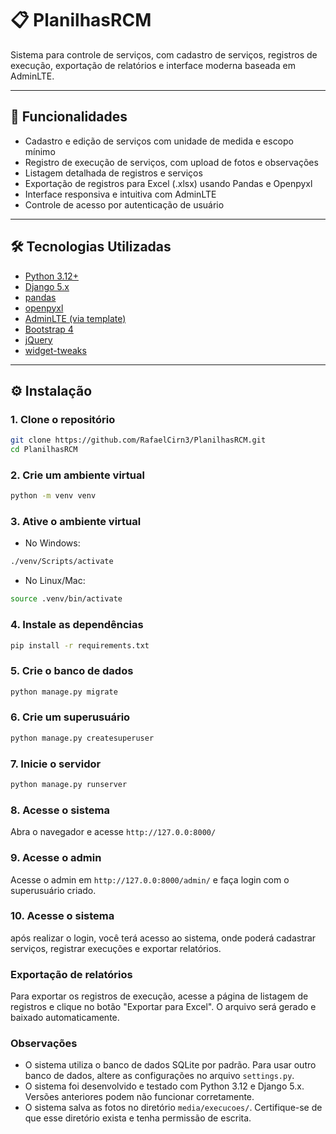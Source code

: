 # 📋 PlanilhasRCM

Sistema para controle de serviços, com cadastro de serviços, registros de execução, exportação de relatórios e interface moderna baseada em AdminLTE.

---

## 🚀 Funcionalidades

- Cadastro e edição de serviços com unidade de medida e escopo mínimo
- Registro de execução de serviços, com upload de fotos e observações
- Listagem detalhada de registros e serviços
- Exportação de registros para Excel (.xlsx) usando Pandas e Openpyxl
- Interface responsiva e intuitiva com AdminLTE
- Controle de acesso por autenticação de usuário

---

## 🛠️ Tecnologias Utilizadas

- [Python 3.12+](https://www.python.org/)
- [Django 5.x](https://www.djangoproject.com/)
- [pandas](https://pandas.pydata.org/)
- [openpyxl](https://pypi.org/project/openpyxl/)
- [AdminLTE (via template)](https://adminlte.io/)
- [Bootstrap 4](https://getbootstrap.com/)
- [jQuery](https://jquery.com/)
- [widget-tweaks](https://github.com/jazzband/django-widget-tweaks)

---

## ⚙️ Instalação

### 1. Clone o repositório

```bash
git clone https://github.com/RafaelCirn3/PlanilhasRCM.git
cd PlanilhasRCM
```
### 2. Crie um ambiente virtual

```bash
python -m venv venv
```
### 3. Ative o ambiente virtual
- No Windows:

```bash
./venv/Scripts/activate
```
- No Linux/Mac:

```bash
source .venv/bin/activate
```
### 4. Instale as dependências

```bash
pip install -r requirements.txt
```
### 5. Crie o banco de dados

```bash
python manage.py migrate
```
### 6. Crie um superusuário

```bash
python manage.py createsuperuser
```
### 7. Inicie o servidor

```bash
python manage.py runserver
```
### 8. Acesse o sistema
Abra o navegador e acesse `http://127.0.0:8000/`

### 9. Acesse o admin
Acesse o admin em `http://127.0.0:8000/admin/` e faça login com o superusuário criado.

### 10. Acesse o sistema
após realizar o login, você terá acesso ao sistema, onde poderá cadastrar serviços, registrar execuções e exportar relatórios.

### Exportação de relatórios
Para exportar os registros de execução, acesse a página de listagem de registros e clique no botão "Exportar para Excel". O arquivo será gerado e baixado automaticamente.

### Observações
- O sistema utiliza o banco de dados SQLite por padrão. Para usar outro banco de dados, altere as configurações no arquivo `settings.py`.
- O sistema foi desenvolvido e testado com Python 3.12 e Django 5.x. Versões anteriores podem não funcionar corretamente.
- O sistema salva as fotos no diretório `media/execucoes/`. Certifique-se de que esse diretório exista e tenha permissão de escrita.
